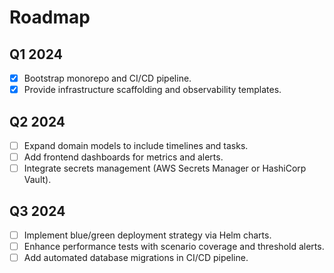 # Roadmap

## Q1 2024
- [x] Bootstrap monorepo and CI/CD pipeline.
- [x] Provide infrastructure scaffolding and observability templates.

## Q2 2024
- [ ] Expand domain models to include timelines and tasks.
- [ ] Add frontend dashboards for metrics and alerts.
- [ ] Integrate secrets management (AWS Secrets Manager or HashiCorp Vault).

## Q3 2024
- [ ] Implement blue/green deployment strategy via Helm charts.
- [ ] Enhance performance tests with scenario coverage and threshold alerts.
- [ ] Add automated database migrations in CI/CD pipeline.
